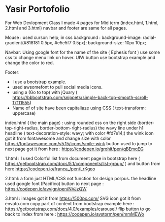 # Yasir Portofolio
For Web Devlopment Class
I made 4 pages for Mid term (index.html, 1.html, 2.html and 3.html)
navbar and footer are same for all pages.

Mouse : used cursor: help; in css 
background : 
background-image: radial-gradient(#818181 0.5px, #e5e5f7 0.5px);
background-size: 10px 10px;

Navbar:
Using google font for the name of the site ( Ephesis font )
use some css to change menu link on hover.
UIW button use bootstrap example and change the color to red. 

Footer: 
- I use a bootstrap example.
- used awsomefont to pull social media icons.
- using a (Go to top) with jQuary ( https://bbbootstrap.com/snippets/simple-back-top-smooth-scroll-17111555)
- Name of of site have been capitaliaze using CSS ( text-transform: uppercase)

index.html ( the main page) : 
using rounded css on the right side (border-top-right-radius, border-bottom-right-radius)
the wavy line under h1 headline ( text-decoration-style: wavy; with color #fd7e14;)
the wink icon got it from fontawesome and change size with color https://fontawesome.com/v5.15/icons/smile-wink
button used to jump to next page got it from here : https://codepen.io/grohit/pen/qBEmqEG

1.html : 
I used Colorful list from document page in bootstrap here ( https://getbootstrap.com/docs/5.1/components/list-group/ )
and button from here https://codepen.io/franca_/pen/LrKgoo

2.html: 
a form just HTML/CSS not function for design porpus.
the headline used google font (Pacifico)
button to next page : https://codepen.io/avvign/pen/NVJzQW

3.html : 
images got it from https://500px.com/
SVG icon got it from envato.com
copy part of content from bootstrap example here : https://getbootstrap.com/docs/4.0/examples/carousel/
flip button to go back to index from here : https://codepen.io/avstorm/pen/mmMEWo
